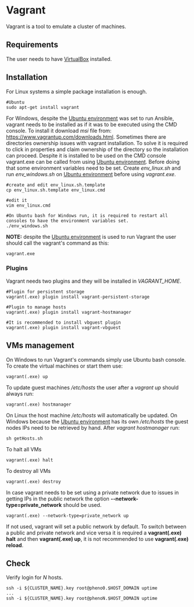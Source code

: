 # Vagrant

Vagrant is a tool to emulate a cluster of machines.

## Requirements

The user needs to have [VirtualBox](https://www.virtualbox.org/wiki/Downloads) installed.

## Installation

For Linux systems a simple package installation is enough.
```
#Ubuntu
sudo apt-get install vagrant
```

For Windows, despite the [Ubuntu environment](#windows) was set to run Ansible, vagrant needs to be installed as if it was to be executed using the CMD console. To install it download *msi* file from: https://www.vagrantup.com/downloads.html. Sometimes there are directories ownership issues with vagrant installation. To solve it is required to click in properties and claim ownership of the directory so the installation can proceed. Despite it is installed to be used on the CMD console vagrant.exe can be called from using [Ubuntu environment](#windows). Before doing that some environment variables need to be set. Create *env_linux.sh* and run *env_windows.sh* on [Ubuntu environment](#windows) before using *vagrant.exe*.
```
#create and edit env_linux.sh.template
cp env_linux.sh.template env_linux.cmd

#edit it
vim env_linux.cmd

#On Ubuntu bash for Windows run, it is required to restart all consoles to have the environment variables set.
./env_windows.sh
```

**NOTE:** despite the [Ubuntu environment](#windows) is used to run Vagrant the user should call the vagrant's command as this:
```
vagrant.exe
```

### Plugins
Vagrant needs two plugins and they will be installed in *VAGRANT\_HOME*.
```
#Plugin for persistent storage
vagrant(.exe) plugin install vagrant-persistent-storage

#Plugin to manage hosts
vagrant(.exe) plugin install vagrant-hostmanager

#It is recommended to install vbguest plugin
vagrant(.exe) plugin install vagrant-vbguest
```

## VMs management

On Windows to run Vagrant's commands simply use Ubuntu bash console.
To create the virtual machines or start them use:
```
vagrant(.exe) up
```

To update guest machines */etc/hosts* the user after a *vagrant up* should always run:
```
vagrant(.exe) hostmanager
```

On Linux the host machine */etc/hosts* will automatically be updated. On Windows because the [Ubuntu environment](#windows) has its own */etc/hosts* the guest nodes IPs need to be retrieved by hand. After *vagrant hostmanager* run:
```
sh getHosts.sh
```

To halt all VMs
```
vagrant(.exe) halt
```

To destroy all VMs
```
vagrant(.exe) destroy
```

In case vagrant needs to be set using a private network due to issues in getting IPs in the public network the option **--network-type=private_network** should be used.
```
vagrant(.exe) --network-type=private_network up
```

If not used, vagrant will set a public network by default. To switch between a public and private network and vice versa it is required a **vagrant(.exe) halt** and then **vagrant(.exe) up**, it is not recommended to use **vagrant(.exe) reload**.

## Check

Verify login for *N* hosts.
```
ssh -i ${CLUSTER_NAME}.key root@pheno0.$HOST_DOMAIN uptime
...
ssh -i ${CLUSTER_NAME}.key root@phenoN.$HOST_DOMAIN uptime
```
